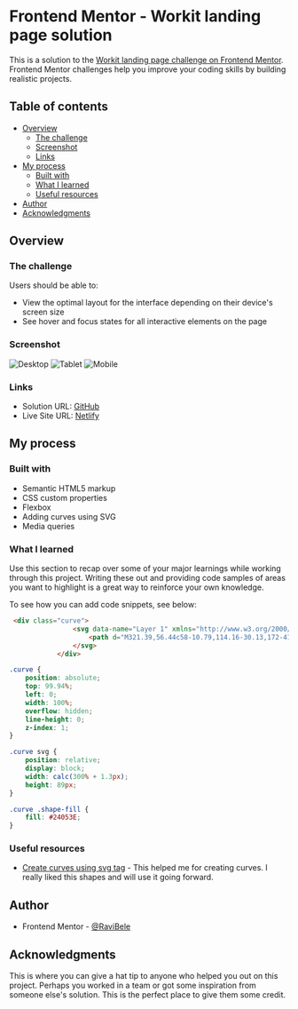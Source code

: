 # Frontend Mentor - Workit landing page solution

This is a solution to the [Workit landing page challenge on Frontend Mentor](https://www.frontendmentor.io/challenges/workit-landing-page-2fYnyle5lu). Frontend Mentor challenges help you improve your coding skills by building realistic projects. 

## Table of contents

- [Overview](#overview)
  - [The challenge](#the-challenge)
  - [Screenshot](#screenshot)
  - [Links](#links)
- [My process](#my-process)
  - [Built with](#built-with)
  - [What I learned](#what-i-learned)
  - [Useful resources](#useful-resources)
- [Author](#author)
- [Acknowledgments](#acknowledgments)


## Overview

### The challenge

Users should be able to:

- View the optimal layout for the interface depending on their device's screen size
- See hover and focus states for all interactive elements on the page

### Screenshot

![Desktop](image.png)
![Tablet](image-1.png)
![Mobile](image-2.png)


### Links

- Solution URL: [GitHub](https://github.com/RaviBele/FrontEnd-WorkitLandingPage)
- Live Site URL: [Netlify](https://bright-kleicha-0875d7.netlify.app/)

## My process

### Built with

- Semantic HTML5 markup
- CSS custom properties
- Flexbox
- Adding curves using SVG
- Media queries


### What I learned

Use this section to recap over some of your major learnings while working through this project. Writing these out and providing code samples of areas you want to highlight is a great way to reinforce your own knowledge.

To see how you can add code snippets, see below:

```html
 <div class="curve">
                <svg data-name="Layer 1" xmlns="http://www.w3.org/2000/svg" viewBox="0 0 1200 120" preserveAspectRatio="none">
                    <path d="M321.39,56.44c58-10.79,114.16-30.13,172-41.86,82.39-16.72,168.19-17.73,250.45-.39C823.78,31,906.67,72,985.66,92.83c70.05,18.48,146.53,26.09,214.34,3V0H0V27.35A600.21,600.21,0,0,0,321.39,56.44Z" class="shape-fill"></path>
                </svg>
            </div>
```
```css
.curve {
    position: absolute;
    top: 99.94%;
    left: 0;
    width: 100%;
    overflow: hidden;
    line-height: 0;
    z-index: 1;
}

.curve svg {
    position: relative;
    display: block;
    width: calc(300% + 1.3px);
    height: 89px;
}

.curve .shape-fill {
    fill: #24053E;
}
```

### Useful resources

- [Create curves using svg tag](https://www.shapedivider.app/) - This helped me for creating curves. I really liked this shapes and will use it going forward.


## Author

- Frontend Mentor - [@RaviBele](https://www.frontendmentor.io/profile/RaviBele)


## Acknowledgments

This is where you can give a hat tip to anyone who helped you out on this project. Perhaps you worked in a team or got some inspiration from someone else's solution. This is the perfect place to give them some credit.
